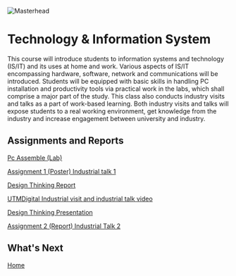 ![Masterhead](https://t3.ftcdn.net/jpg/02/96/61/94/360_F_296619471_iEGweTy9VsokHtbCJsVmyez0d2rocmmA.jpg)
# Technology & Information System

This course will introduce students to information systems and technology (IS/IT) and its uses at home and work. Various aspects of IS/IT encompassing hardware, software, network and communications will be introduced. Students will be equipped with basic skills in handling PC installation and productivity tools via practical work in the labs, which shall comprise a major part of the study. This class also conducts industry visits and talks as a part of work-based learning. Both industry visits and talks will expose students to a real working environment, get knowledge from the industry and increase engagement between university and industry. 

<h2>Assignments and Reports</h2>

<p>
   <p><a href="https://github.com/chuahhw/pcassemble">Pc Assemble (Lab)</a></p>
</p>

<p>
  <p><a href="https://github.com/chuahhw/poster">Assignment 1 (Poster) Industrial talk 1 </a></p>
</p>

<p>
   <p><a href="https://github.com/chuahhw/designthinking">Design Thinking Report</a></p>
</p>

<p>
   <p><a href="https://github.com/chuahhw/UTMDigital">UTMDigital Industrial visit and industrial talk video</a></p>
</p>

<p>
   <p><a href="https://github.com/chuahhw/presentation">Design Thinking Presentation</a></p>
</p>

<p>

   <p><a href="https://github.com/chuahhw/TIS/files/13897403/Modern.Annual.Report.1.pdf">Assignment 2 (Report) Industrial Talk 2</a></p>
</p>

<h2>What's Next</h2>
<a href="https://github.com/chuahhw">Home</a>
